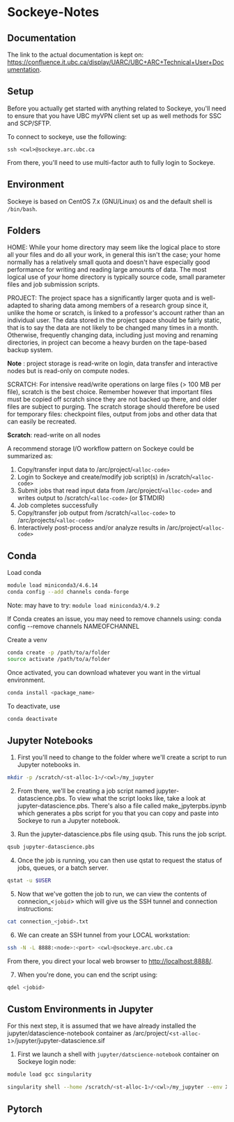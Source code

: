 # Sockeye-Notes

## Documentation

The link to the actual documentation is kept on: <https://confluence.it.ubc.ca/display/UARC/UBC+ARC+Technical+User+Documentation>.

## Setup

Before you actually get started with anything related to Sockeye, you'll need to ensure that you have UBC myVPN client set up as well methods for SSC and SCP/SFTP.

To connect to sockeye, use the following:

``` shell
ssh <cwl>@sockeye.arc.ubc.ca
```

From there, you'll need to use multi-factor auth to fully login to Sockeye.

## Environment

Sockeye is based on CentOS 7.x (GNU/Linux) os and the default shell is ```/bin/bash```.

## Folders

HOME: While your home directory may seem like the logical place to store all your files and do all your work, in general this isn't the case; your home normally has a relatively small quota and doesn't have especially good performance for writing and reading large amounts of data. The most logical use of your home directory is typically source code, small parameter files and job submission scripts.

PROJECT: The project space has a significantly larger quota and is well-adapted to sharing data among members of a research group since it, unlike the home or scratch, is linked to a professor's account rather than an individual user. The data stored in the project space should be fairly static, that is to say the data are not likely to be changed many times in a month. Otherwise, frequently changing data, including just moving and renaming directories, in project can become a heavy burden on the tape-based backup system.

**Note** : project storage is read-write on login, data transfer and interactive nodes but is read-only on compute nodes.

SCRATCH: For intensive read/write operations on large files (> 100 MB per file), scratch is the best choice. Remember however that important files must be copied off scratch since they are not backed up there, and older files are subject to purging. The scratch storage should therefore be used for temporary files: checkpoint files, output from jobs and other data that can easily be recreated.

**Scratch**: read-write on all nodes

A recommend storage I/O workflow pattern on Sockeye could be summarized as:

1. Copy/transfer input data to /arc/project/```<alloc-code>```
2. Login to Sockeye and create/modify job script(s) in /scratch/```<alloc-code>```
3. Submit jobs that read input data from /arc/project/```<alloc-code>``` and writes output to /scratch/```<alloc-code>```  (or $TMDIR)
4. Job completes successfully
5. Copy/transfer job output from /scratch/```<alloc-code>``` to /arc/projects/```<alloc-code>```
6. Interactively post-process and/or analyze results in /arc/project/```<alloc-code>```

## Conda

Load conda

``` bash
module load miniconda3/4.6.14
conda config --add channels conda-forge
```

Note: may have to try: ```module load miniconda3/4.9.2```

If Conda creates an issue, you may need to remove channels using: conda config --remove channels NAMEOFCHANNEL

Create a venv

``` bash
conda create -p /path/to/a/folder
source activate /path/to/a/folder
```

Once activated, you can download whatever you want in the virtual environment.

``` bash
conda install <package_name>
```

To deactivate, use

``` bash
conda deactivate
```

## Jupyter Notebooks

1. First you'll need to change to the folder where we'll create a script to run Jupyter notebooks in.

``` bash
mkdir -p /scratch/<st-alloc-1>/<cwl>/my_jupyter
```

2. From there, we'll be creating a job script named jupyter-datascience.pbs. To view what the script looks like, take a look at jupyter-datascience.pbs. There's also a file called make_jpyterpbs.ipynb which generates a pbs script for you that you can copy and paste into Sockeye to run a Jupyter notebook.

3. Run the jupyter-datascience.pbs file using qsub. This runs the job script.

``` bash
qsub jupyter-datascience.pbs
```

4. Once the job is running, you can then use qstat to request the status of jobs, queues, or a batch server.

``` bash
qstat -u $USER
```

5. Now that we've gotten the job to run, we can view the contents of connecion_<`jobid`> which will give us the SSH tunnel and connection instructions:

``` bash
cat connection_<jobid>.txt
```

6. We can create an SSH tunnel from your LOCAL workstation:

``` bash
ssh -N -L 8888:<node>:<port> <cwl>@sockeye.arc.ubc.ca
```

From there, you direct your local web browser to <http://localhost:8888/>.

7. When you're done, you can end the script using:

``` bash
qdel <jobid>
```

## Custom Environments in Jupyter

For this next step, it is assumed that we have already installed the jupyter/datascience-notebook container as /arc/project/<`st-alloc-1`>/jupyter/jupyter-datascience.sif


1. First we launch a shell with `jupyter/datscience-notebook` container on Sockeye login node:

``` bash
module load gcc singularity

singularity shell --home /scratch/<st-alloc-1>/<cwl>/my_jupyter --env XDG_CACHE_HOME=/scratch/<st-alloc-1>/<cwl>/my_jupyter /arc/project/<st-alloc-1>/jupyter/jupyter-datascience.sif
```

## Pytorch

``` bash

```
